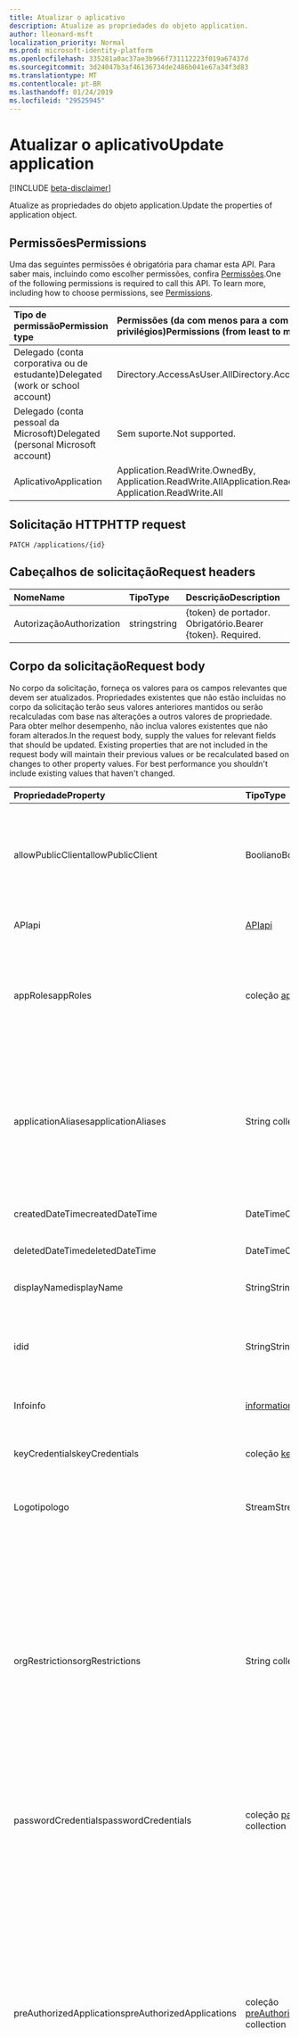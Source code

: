 ```yaml
---
title: Atualizar o aplicativo
description: Atualize as propriedades do objeto application.
author: lleonard-msft
localization_priority: Normal
ms.prod: microsoft-identity-platform
ms.openlocfilehash: 335281a0ac37ae3b966f731112223f019a67437d
ms.sourcegitcommit: 3d24047b3af46136734de2486b041e67a34f3d83
ms.translationtype: MT
ms.contentlocale: pt-BR
ms.lasthandoff: 01/24/2019
ms.locfileid: "29525945"
---
```

# <a name="update-application"></a><span data-ttu-id="b02c8-103">Atualizar o aplicativo</span><span class="sxs-lookup"><span data-stu-id="b02c8-103">Update application</span></span>

[!INCLUDE [beta-disclaimer](../../includes/beta-disclaimer.md)]

<span data-ttu-id="b02c8-104">Atualize as propriedades do objeto application.</span><span class="sxs-lookup"><span data-stu-id="b02c8-104">Update the properties of application object.</span></span>
## <a name="permissions"></a><span data-ttu-id="b02c8-105">Permissões</span><span class="sxs-lookup"><span data-stu-id="b02c8-105">Permissions</span></span>
<span data-ttu-id="b02c8-p101">Uma das seguintes permissões é obrigatória para chamar esta API. Para saber mais, incluindo como escolher permissões, confira [Permissões](/graph/permissions-reference).</span><span class="sxs-lookup"><span data-stu-id="b02c8-p101">One of the following permissions is required to call this API. To learn more, including how to choose permissions, see [Permissions](/graph/permissions-reference).</span></span>


|<span data-ttu-id="b02c8-108">Tipo de permissão</span><span class="sxs-lookup"><span data-stu-id="b02c8-108">Permission type</span></span>      | <span data-ttu-id="b02c8-109">Permissões (da com menos para a com mais privilégios)</span><span class="sxs-lookup"><span data-stu-id="b02c8-109">Permissions (from least to most privileged)</span></span>              |
|:--------------------|:---------------------------------------------------------|
|<span data-ttu-id="b02c8-110">Delegado (conta corporativa ou de estudante)</span><span class="sxs-lookup"><span data-stu-id="b02c8-110">Delegated (work or school account)</span></span> |  <span data-ttu-id="b02c8-111">Directory.AccessAsUser.All</span><span class="sxs-lookup"><span data-stu-id="b02c8-111">Directory.AccessAsUser.All</span></span>    |
|<span data-ttu-id="b02c8-112">Delegado (conta pessoal da Microsoft)</span><span class="sxs-lookup"><span data-stu-id="b02c8-112">Delegated (personal Microsoft account)</span></span> | <span data-ttu-id="b02c8-113">Sem suporte.</span><span class="sxs-lookup"><span data-stu-id="b02c8-113">Not supported.</span></span>    |
|<span data-ttu-id="b02c8-114">Aplicativo</span><span class="sxs-lookup"><span data-stu-id="b02c8-114">Application</span></span> | <span data-ttu-id="b02c8-115">Application.ReadWrite.OwnedBy, Application.ReadWrite.All</span><span class="sxs-lookup"><span data-stu-id="b02c8-115">Application.ReadWrite.OwnedBy, Application.ReadWrite.All</span></span> |

## <a name="http-request"></a><span data-ttu-id="b02c8-116">Solicitação HTTP</span><span class="sxs-lookup"><span data-stu-id="b02c8-116">HTTP request</span></span>
<!-- { "blockType": "ignored" } -->
```http
PATCH /applications/{id}
```
## <a name="request-headers"></a><span data-ttu-id="b02c8-117">Cabeçalhos de solicitação</span><span class="sxs-lookup"><span data-stu-id="b02c8-117">Request headers</span></span>
| <span data-ttu-id="b02c8-118">Nome</span><span class="sxs-lookup"><span data-stu-id="b02c8-118">Name</span></span>       | <span data-ttu-id="b02c8-119">Tipo</span><span class="sxs-lookup"><span data-stu-id="b02c8-119">Type</span></span> | <span data-ttu-id="b02c8-120">Descrição</span><span class="sxs-lookup"><span data-stu-id="b02c8-120">Description</span></span>|
|:-----------|:------|:----------|
| <span data-ttu-id="b02c8-121">Autorização</span><span class="sxs-lookup"><span data-stu-id="b02c8-121">Authorization</span></span>  | <span data-ttu-id="b02c8-122">string</span><span class="sxs-lookup"><span data-stu-id="b02c8-122">string</span></span>  | <span data-ttu-id="b02c8-p102">{token} de portador. Obrigatório.</span><span class="sxs-lookup"><span data-stu-id="b02c8-p102">Bearer {token}. Required.</span></span>  |

## <a name="request-body"></a><span data-ttu-id="b02c8-125">Corpo da solicitação</span><span class="sxs-lookup"><span data-stu-id="b02c8-125">Request body</span></span>
<span data-ttu-id="b02c8-p103">No corpo da solicitação, forneça os valores para os campos relevantes que devem ser atualizados. Propriedades existentes que não estão incluídas no corpo da solicitação terão seus valores anteriores mantidos ou serão recalculadas com base nas alterações a outros valores de propriedade. Para obter melhor desempenho, não inclua valores existentes que não foram alterados.</span><span class="sxs-lookup"><span data-stu-id="b02c8-p103">In the request body, supply the values for relevant fields that should be updated. Existing properties that are not included in the request body will maintain their previous values or be recalculated based on changes to other property values. For best performance you shouldn't include existing values that haven't changed.</span></span>

| <span data-ttu-id="b02c8-129">Propriedade</span><span class="sxs-lookup"><span data-stu-id="b02c8-129">Property</span></span>     | <span data-ttu-id="b02c8-130">Tipo</span><span class="sxs-lookup"><span data-stu-id="b02c8-130">Type</span></span>   |<span data-ttu-id="b02c8-131">Descrição</span><span class="sxs-lookup"><span data-stu-id="b02c8-131">Description</span></span>|
|:---------------|:--------|:----------|
|<span data-ttu-id="b02c8-132">allowPublicClient</span><span class="sxs-lookup"><span data-stu-id="b02c8-132">allowPublicClient</span></span>|<span data-ttu-id="b02c8-133">Booliano</span><span class="sxs-lookup"><span data-stu-id="b02c8-133">Boolean</span></span>| <span data-ttu-id="b02c8-134">Especifica se o aplicativo pode atuar como um cliente público.</span><span class="sxs-lookup"><span data-stu-id="b02c8-134">Specifies if the application can act as a public client.</span></span> <span data-ttu-id="b02c8-135">Por exemplo, um aplicativo instalado em execução em um dispositivo móvel.</span><span class="sxs-lookup"><span data-stu-id="b02c8-135">For example,  an installed application running on a mobile device.</span></span> <span data-ttu-id="b02c8-136">O valor padrão é *false*.</span><span class="sxs-lookup"><span data-stu-id="b02c8-136">Default value is *false*.</span></span> |
|<span data-ttu-id="b02c8-137">API</span><span class="sxs-lookup"><span data-stu-id="b02c8-137">api</span></span>|[<span data-ttu-id="b02c8-138">API</span><span class="sxs-lookup"><span data-stu-id="b02c8-138">api</span></span>](../resources/api.md)| <span data-ttu-id="b02c8-139">Especifica as configurações para um aplicativo de API.</span><span class="sxs-lookup"><span data-stu-id="b02c8-139">Specifies settings for an API application.</span></span> |
|<span data-ttu-id="b02c8-140">appRoles</span><span class="sxs-lookup"><span data-stu-id="b02c8-140">appRoles</span></span>|<span data-ttu-id="b02c8-141">coleção [appRole](../resources/approle.md)</span><span class="sxs-lookup"><span data-stu-id="b02c8-141">[appRole](../resources/approle.md) collection</span></span>|<span data-ttu-id="b02c8-142">A coleção de funções de aplicativos que um aplicativo pode declarar.</span><span class="sxs-lookup"><span data-stu-id="b02c8-142">The collection of application roles that an application may declare.</span></span> <span data-ttu-id="b02c8-143">Essas funções podem ser atribuídas a usuários, grupos ou entidades de serviço.</span><span class="sxs-lookup"><span data-stu-id="b02c8-143">These roles can be assigned to users, groups, or service principals.</span></span> <span data-ttu-id="b02c8-144">Não anulável.</span><span class="sxs-lookup"><span data-stu-id="b02c8-144">Not nullable.</span></span>|
|<span data-ttu-id="b02c8-145">applicationAliases</span><span class="sxs-lookup"><span data-stu-id="b02c8-145">applicationAliases</span></span>|<span data-ttu-id="b02c8-146">String collection</span><span class="sxs-lookup"><span data-stu-id="b02c8-146">String collection</span></span>| <span data-ttu-id="b02c8-147">Os URIs que identifique o aplicativo.</span><span class="sxs-lookup"><span data-stu-id="b02c8-147">The URIs that identify the application.</span></span> <span data-ttu-id="b02c8-148">Para mais informações, consulte [objetos de aplicativo e objetos de entidade de serviço](https://azure.microsoft.com/documentation/articles/active-directory-application-objects/).</span><span class="sxs-lookup"><span data-stu-id="b02c8-148">For more information see, [Application Objects and Service Principal Objects](https://azure.microsoft.com/documentation/articles/active-directory-application-objects/).</span></span> <span data-ttu-id="b02c8-149">O operador *any* é obrigatório para expressões de filtro em propriedades de vários valores.</span><span class="sxs-lookup"><span data-stu-id="b02c8-149">The *any* operator is required for filter expressions on multi-valued properties.</span></span> <span data-ttu-id="b02c8-150">Não anulável.</span><span class="sxs-lookup"><span data-stu-id="b02c8-150">Not nullable.</span></span> |
|<span data-ttu-id="b02c8-151">createdDateTime</span><span class="sxs-lookup"><span data-stu-id="b02c8-151">createdDateTime</span></span>|<span data-ttu-id="b02c8-152">DateTimeOffset</span><span class="sxs-lookup"><span data-stu-id="b02c8-152">DateTimeOffset</span></span>| <span data-ttu-id="b02c8-153">A data e hora que o aplicativo foi registrado.</span><span class="sxs-lookup"><span data-stu-id="b02c8-153">The date and time the application was registered.</span></span> |
|<span data-ttu-id="b02c8-154">deletedDateTime</span><span class="sxs-lookup"><span data-stu-id="b02c8-154">deletedDateTime</span></span>|<span data-ttu-id="b02c8-155">DateTimeOffset</span><span class="sxs-lookup"><span data-stu-id="b02c8-155">DateTimeOffset</span></span>| <span data-ttu-id="b02c8-156">A data e hora que o aplicativo foi excluído.</span><span class="sxs-lookup"><span data-stu-id="b02c8-156">The date and time the application was deleted.</span></span> |
|<span data-ttu-id="b02c8-157">displayName</span><span class="sxs-lookup"><span data-stu-id="b02c8-157">displayName</span></span>|<span data-ttu-id="b02c8-158">String</span><span class="sxs-lookup"><span data-stu-id="b02c8-158">String</span></span>|<span data-ttu-id="b02c8-159">O nome de exibição para o aplicativo.</span><span class="sxs-lookup"><span data-stu-id="b02c8-159">The display name for the application.</span></span> |
|<span data-ttu-id="b02c8-160">id</span><span class="sxs-lookup"><span data-stu-id="b02c8-160">id</span></span>|<span data-ttu-id="b02c8-161">String</span><span class="sxs-lookup"><span data-stu-id="b02c8-161">String</span></span>|<span data-ttu-id="b02c8-162">O identificador exclusivo para o aplicativo.</span><span class="sxs-lookup"><span data-stu-id="b02c8-162">The unique identifier for the application.</span></span> <span data-ttu-id="b02c8-163">Herdado de [directoryObject](../resources/directoryobject.md).</span><span class="sxs-lookup"><span data-stu-id="b02c8-163">Inherited from [directoryObject](../resources/directoryobject.md).</span></span> <span data-ttu-id="b02c8-164">Chave.</span><span class="sxs-lookup"><span data-stu-id="b02c8-164">Key.</span></span> <span data-ttu-id="b02c8-165">Não anulável.</span><span class="sxs-lookup"><span data-stu-id="b02c8-165">Not nullable.</span></span> <span data-ttu-id="b02c8-166">Somente leitura.</span><span class="sxs-lookup"><span data-stu-id="b02c8-166">Read-only.</span></span> |
|<span data-ttu-id="b02c8-167">Info</span><span class="sxs-lookup"><span data-stu-id="b02c8-167">info</span></span>|[<span data-ttu-id="b02c8-168">informationalUrl</span><span class="sxs-lookup"><span data-stu-id="b02c8-168">informationalUrl</span></span>](../resources/informationalurl.md)| <span data-ttu-id="b02c8-169">Informações básicas de perfil do aplicativo.</span><span class="sxs-lookup"><span data-stu-id="b02c8-169">Basic profile information of the application.</span></span> | <span data-ttu-id="b02c8-170">Especifica as configurações para clientes instalados como os dispositivos móveis ou da área de trabalho.</span><span class="sxs-lookup"><span data-stu-id="b02c8-170">Specifies settings for installed clients such as desktop or mobile devices.</span></span> |
|<span data-ttu-id="b02c8-171">keyCredentials</span><span class="sxs-lookup"><span data-stu-id="b02c8-171">keyCredentials</span></span>|<span data-ttu-id="b02c8-172">coleção [keyCredential](../resources/keycredential.md)</span><span class="sxs-lookup"><span data-stu-id="b02c8-172">[keyCredential](../resources/keycredential.md) collection</span></span>|<span data-ttu-id="b02c8-173">O conjunto de credenciais principais associados ao aplicativo não anuláveis.</span><span class="sxs-lookup"><span data-stu-id="b02c8-173">The collection of key credentials associated with the application Not nullable.</span></span> |
|<span data-ttu-id="b02c8-174">Logotipo</span><span class="sxs-lookup"><span data-stu-id="b02c8-174">logo</span></span>|<span data-ttu-id="b02c8-175">Stream</span><span class="sxs-lookup"><span data-stu-id="b02c8-175">Stream</span></span>|<span data-ttu-id="b02c8-176">O logotipo principal para o aplicativo.</span><span class="sxs-lookup"><span data-stu-id="b02c8-176">The main logo for the application.</span></span> <span data-ttu-id="b02c8-177">Não anulável.</span><span class="sxs-lookup"><span data-stu-id="b02c8-177">Not nullable.</span></span> |
|<span data-ttu-id="b02c8-178">orgRestrictions</span><span class="sxs-lookup"><span data-stu-id="b02c8-178">orgRestrictions</span></span>|<span data-ttu-id="b02c8-179">String collection</span><span class="sxs-lookup"><span data-stu-id="b02c8-179">String collection</span></span>| <span data-ttu-id="b02c8-180">O tenantIds organizacional à qual o aplicativo é restrito.</span><span class="sxs-lookup"><span data-stu-id="b02c8-180">The organizational tenantIds to which the application is restricted.</span></span>  <span data-ttu-id="b02c8-181">Se a coleção estiver vazia, o aplicativo está multilocatário (não restrito).</span><span class="sxs-lookup"><span data-stu-id="b02c8-181">If the collection is empty, the application is multi-tenant (not restricted).</span></span> <span data-ttu-id="b02c8-182">Se a coleção contiver tenantIds, o aplicativo é restrito ao tenantIds organizacional na coleção.</span><span class="sxs-lookup"><span data-stu-id="b02c8-182">If the collection contains tenantIds, the application is restricted to the organizational tenantIds in the collection.</span></span> <span data-ttu-id="b02c8-183">Especificar outros tenants, mas não a tenantId em que o aplicativo está registrado implica que a tenantId do aplicativo é indiretamente incluída.</span><span class="sxs-lookup"><span data-stu-id="b02c8-183">Specifying other tenants but not the tenantId where the application is registered implies that the application's own tenantId is indirectly included.</span></span> |
|<span data-ttu-id="b02c8-184">passwordCredentials</span><span class="sxs-lookup"><span data-stu-id="b02c8-184">passwordCredentials</span></span>|<span data-ttu-id="b02c8-185">coleção [passwordCredential](../resources/passwordcredential.md)</span><span class="sxs-lookup"><span data-stu-id="b02c8-185">[passwordCredential](../resources/passwordcredential.md) collection</span></span>|<span data-ttu-id="b02c8-186">A coleção de credenciais de senha associados ao aplicativo.</span><span class="sxs-lookup"><span data-stu-id="b02c8-186">The collection of password credentials associated with the application.</span></span> <span data-ttu-id="b02c8-187">Não anulável.</span><span class="sxs-lookup"><span data-stu-id="b02c8-187">Not nullable.</span></span>|
|<span data-ttu-id="b02c8-188">preAuthorizedApplications</span><span class="sxs-lookup"><span data-stu-id="b02c8-188">preAuthorizedApplications</span></span>|<span data-ttu-id="b02c8-189">coleção [preAuthorizedApplication](../resources/preauthorizedapplication.md)</span><span class="sxs-lookup"><span data-stu-id="b02c8-189">[preAuthorizedApplication](../resources/preauthorizedapplication.md) collection</span></span>| <span data-ttu-id="b02c8-190">Lista de aplicativos e as permissões solicitadas para consentimento implícito.</span><span class="sxs-lookup"><span data-stu-id="b02c8-190">Lists applications and requested permissions for implicit consent.</span></span> <span data-ttu-id="b02c8-191">Requer um administrador tenha fornecido a consentimento para o aplicativo.</span><span class="sxs-lookup"><span data-stu-id="b02c8-191">Requires an admin to have provided consent to the application.</span></span> <span data-ttu-id="b02c8-192">preAuthorizedApplications não exigem o usuário concorda com as permissões solicitadas.</span><span class="sxs-lookup"><span data-stu-id="b02c8-192">preAuthorizedApplications do not require the user to consent to the requested permissions.</span></span> <span data-ttu-id="b02c8-193">Permissões listadas na preAuthorizedApplications não exigem consentimento do usuário.</span><span class="sxs-lookup"><span data-stu-id="b02c8-193">Permissions listed in preAuthorizedApplications do not require user consent.</span></span> <span data-ttu-id="b02c8-194">No entanto, qualquer permissões solicitadas adicionais não listados no preAuthorizedApplications exigem o consentimento do usuário.</span><span class="sxs-lookup"><span data-stu-id="b02c8-194">However, any additional requested permissions not listed in preAuthorizedApplications require user consent.</span></span> |
|<span data-ttu-id="b02c8-195">requiredResourceAccess</span><span class="sxs-lookup"><span data-stu-id="b02c8-195">requiredResourceAccess</span></span>|<span data-ttu-id="b02c8-196">coleção [requiredResourceAccess](../resources/requiredresourceaccess.md)</span><span class="sxs-lookup"><span data-stu-id="b02c8-196">[requiredResourceAccess](../resources/requiredresourceaccess.md) collection</span></span>|<span data-ttu-id="b02c8-197">Especifica os recursos que esse aplicativo requer acesso aos e o conjunto de escopos de permissão do OAuth e funções de aplicativos que ele precisa em cada um desses recursos.</span><span class="sxs-lookup"><span data-stu-id="b02c8-197">Specifies resources that this application requires access to and the set of OAuth permission scopes and application roles that it needs under each of those resources.</span></span> <span data-ttu-id="b02c8-198">Essa configuração prévia do acesso a recursos necessários drives a experiência de consentimento.</span><span class="sxs-lookup"><span data-stu-id="b02c8-198">This pre-configuration of required resource access drives the consent experience.</span></span> <span data-ttu-id="b02c8-199">Não anulável.</span><span class="sxs-lookup"><span data-stu-id="b02c8-199">Not nullable.</span></span>|
|<span data-ttu-id="b02c8-200">marcações</span><span class="sxs-lookup"><span data-stu-id="b02c8-200">tags</span></span>|<span data-ttu-id="b02c8-201">String collection</span><span class="sxs-lookup"><span data-stu-id="b02c8-201">String collection</span></span>| <span data-ttu-id="b02c8-202">Cadeias de caracteres personalizadas que podem ser usadas para categorizar e identificar o aplicativo.</span><span class="sxs-lookup"><span data-stu-id="b02c8-202">Custom strings that can be used to categorize and identify the application.</span></span> |
|<span data-ttu-id="b02c8-203">web</span><span class="sxs-lookup"><span data-stu-id="b02c8-203">web</span></span>|<span data-ttu-id="b02c8-204">Web</span><span class="sxs-lookup"><span data-stu-id="b02c8-204">[web](../resources/web.md)</span></span>| <span data-ttu-id="b02c8-205">Especifica as configurações para um aplicativo web.</span><span class="sxs-lookup"><span data-stu-id="b02c8-205">Specifies settings for a web application.</span></span> |

## <a name="response"></a><span data-ttu-id="b02c8-206">Resposta</span><span class="sxs-lookup"><span data-stu-id="b02c8-206">Response</span></span>

<span data-ttu-id="b02c8-207">Se tiver êxito, este método retornará um `204 No Content` código de resposta e não retornará nada no corpo da resposta.</span><span class="sxs-lookup"><span data-stu-id="b02c8-207">If successful, this method returns a `204 No Content` response code and does not return anything in the response body.</span></span>
## <a name="example"></a><span data-ttu-id="b02c8-208">Exemplo</span><span class="sxs-lookup"><span data-stu-id="b02c8-208">Example</span></span>
##### <a name="request"></a><span data-ttu-id="b02c8-209">Solicitação</span><span class="sxs-lookup"><span data-stu-id="b02c8-209">Request</span></span>
<span data-ttu-id="b02c8-210">Este é um exemplo da solicitação.</span><span class="sxs-lookup"><span data-stu-id="b02c8-210">Here is an example of the request.</span></span>
<!-- {
  "blockType": "request",
  "name": "update_application"
}-->
```http
PATCH https://graph.microsoft.com/beta/applications/{id}
Content-type: application/json
Content-length: 72

{
  "allowPublicClient": false,
  "displayName": "New display name"
}
```
##### <a name="response"></a><span data-ttu-id="b02c8-211">Resposta</span><span class="sxs-lookup"><span data-stu-id="b02c8-211">Response</span></span>
<span data-ttu-id="b02c8-212">Observação: o objeto response mostrado aqui pode estar truncado por motivos de concisão.</span><span class="sxs-lookup"><span data-stu-id="b02c8-212">Note: The response object shown here may be truncated for brevity.</span></span> 
<!-- {
  "blockType": "response",
  "truncated": true,
  "@odata.type": "microsoft.graph.application"
} -->
```http
HTTP/1.1 204 No Content
```

<!-- uuid: 8fcb5dbc-d5aa-4681-8e31-b001d5168d79
2015-10-25 14:57:30 UTC -->
<!--
{
  "type": "#page.annotation",
  "description": "Update application",
  "keywords": "",
  "section": "documentation",
  "tocPath": "",
  "suppressions": [
    "Error: /api-reference/beta/api/application-update.md:\r\n      Exception processing links.\r\n    System.ArgumentException: Link Definition was null. Link text: !INCLUDE [beta-disclaimer](../../includes/beta-disclaimer.md)\r\n      at ApiDoctor.Validation.DocFile.get_LinkDestinations()\r\n      at ApiDoctor.Validation.DocSet.ValidateLinks(Boolean includeWarnings, String[] relativePathForFiles, IssueLogger issues, Boolean requireFilenameCaseMatch, Boolean printOrphanedFiles)"
  ]
}
-->
